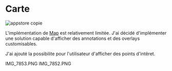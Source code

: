 # Carte

![appstore copie](https://github.com/SunnyOnRoads/Carte/assets/128893420/36fe4203-af9e-42a2-bd3b-e189acce10cc)



L'implémentation de [Map](https://developer.apple.com/documentation/mapkit/map) est relativement limitée. 
J'ai décidé d'implémenter une solution capable d'afficher des annotations et des overlays customisables.

J'ai ajouté la possibilite pour l'utilisateur d'afficher des points d'intêret.




IMG_7853.PNG
IMG_7852.PNG
